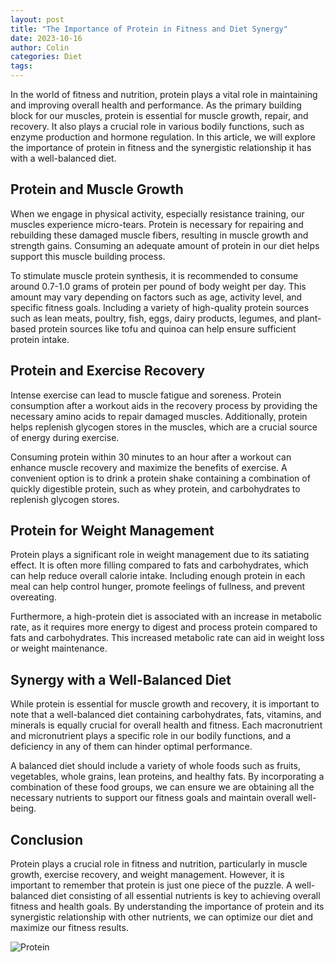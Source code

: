 ```yaml
---
layout: post
title: "The Importance of Protein in Fitness and Diet Synergy"
date: 2023-10-16
author: Colin
categories: Diet
tags: 
---
```


In the world of fitness and nutrition, protein plays a vital role in maintaining and improving overall health and performance. As the primary building block for our muscles, protein is essential for muscle growth, repair, and recovery. It also plays a crucial role in various bodily functions, such as enzyme production and hormone regulation. In this article, we will explore the importance of protein in fitness and the synergistic relationship it has with a well-balanced diet.

## Protein and Muscle Growth

When we engage in physical activity, especially resistance training, our muscles experience micro-tears. Protein is necessary for repairing and rebuilding these damaged muscle fibers, resulting in muscle growth and strength gains. Consuming an adequate amount of protein in our diet helps support this muscle building process.

To stimulate muscle protein synthesis, it is recommended to consume around 0.7-1.0 grams of protein per pound of body weight per day. This amount may vary depending on factors such as age, activity level, and specific fitness goals. Including a variety of high-quality protein sources such as lean meats, poultry, fish, eggs, dairy products, legumes, and plant-based protein sources like tofu and quinoa can help ensure sufficient protein intake.

## Protein and Exercise Recovery

Intense exercise can lead to muscle fatigue and soreness. Protein consumption after a workout aids in the recovery process by providing the necessary amino acids to repair damaged muscles. Additionally, protein helps replenish glycogen stores in the muscles, which are a crucial source of energy during exercise.

Consuming protein within 30 minutes to an hour after a workout can enhance muscle recovery and maximize the benefits of exercise. A convenient option is to drink a protein shake containing a combination of quickly digestible protein, such as whey protein, and carbohydrates to replenish glycogen stores.

## Protein for Weight Management

Protein plays a significant role in weight management due to its satiating effect. It is often more filling compared to fats and carbohydrates, which can help reduce overall calorie intake. Including enough protein in each meal can help control hunger, promote feelings of fullness, and prevent overeating.

Furthermore, a high-protein diet is associated with an increase in metabolic rate, as it requires more energy to digest and process protein compared to fats and carbohydrates. This increased metabolic rate can aid in weight loss or weight maintenance.

## Synergy with a Well-Balanced Diet

While protein is essential for muscle growth and recovery, it is important to note that a well-balanced diet containing carbohydrates, fats, vitamins, and minerals is equally crucial for overall health and fitness. Each macronutrient and micronutrient plays a specific role in our bodily functions, and a deficiency in any of them can hinder optimal performance.

A balanced diet should include a variety of whole foods such as fruits, vegetables, whole grains, lean proteins, and healthy fats. By incorporating a combination of these food groups, we can ensure we are obtaining all the necessary nutrients to support our fitness goals and maintain overall well-being.

## Conclusion

Protein plays a crucial role in fitness and nutrition, particularly in muscle growth, exercise recovery, and weight management. However, it is important to remember that protein is just one piece of the puzzle. A well-balanced diet consisting of all essential nutrients is key to achieving overall fitness and health goals. By understanding the importance of protein and its synergistic relationship with other nutrients, we can optimize our diet and maximize our fitness results. 

![Protein](https://source.unsplash.com/1600x900/?protein)